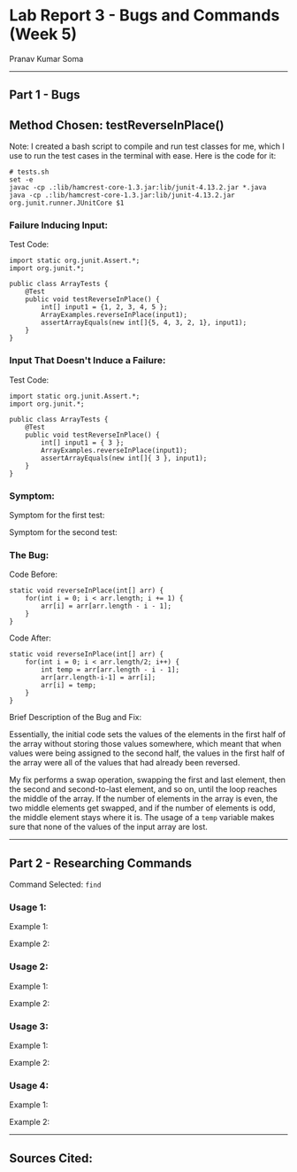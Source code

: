 # Lab Report 3 - Bugs and Commands (Week 5)
Pranav Kumar Soma

---

## Part 1 - Bugs

## Method Chosen: testReverseInPlace()

Note: I created a bash script to compile and run test classes for me, which I use to run the test cases in the terminal with ease.
Here is the code for it:
```
# tests.sh
set -e
javac -cp .:lib/hamcrest-core-1.3.jar:lib/junit-4.13.2.jar *.java
java -cp .:lib/hamcrest-core-1.3.jar:lib/junit-4.13.2.jar org.junit.runner.JUnitCore $1
```

### Failure Inducing Input:
Test Code:
```
import static org.junit.Assert.*;
import org.junit.*;

public class ArrayTests {
	@Test 
	public void testReverseInPlace() {
		int[] input1 = {1, 2, 3, 4, 5 };
		ArrayExamples.reverseInPlace(input1);
		assertArrayEquals(new int[]{5, 4, 3, 2, 1}, input1);
	}
}
```
### Input That Doesn't Induce a Failure:
Test Code:
```
import static org.junit.Assert.*;
import org.junit.*;

public class ArrayTests {
	@Test
	public void testReverseInPlace() {
		int[] input1 = { 3 };
		ArrayExamples.reverseInPlace(input1);
		assertArrayEquals(new int[]{ 3 }, input1);
	}
}
```
### Symptom:
Symptom for the first test:

Symptom for the second test:

### The Bug:

Code Before:
```
static void reverseInPlace(int[] arr) {
	for(int i = 0; i < arr.length; i += 1) {
		arr[i] = arr[arr.length - i - 1];
	}
}
```
Code After:
```
static void reverseInPlace(int[] arr) {
	for(int i = 0; i < arr.length/2; i++) {
		int temp = arr[arr.length - i - 1];
		arr[arr.length-i-1] = arr[i];
		arr[i] = temp;
	}
}
```
Brief Description of the Bug and Fix:

Essentially, the initial code sets the values of the elements in the first half of the array without storing those values somewhere, 
which meant that when values were being assigned to the second half, the values in the first half of the array were all of the values
that had already been reversed. 

My fix performs a swap operation, swapping the first and last element, then the second and second-to-last element, and so on, until
the loop reaches the middle of the array. If the number of elements in the array is even, the two middle elements get swapped, and if
the number of elements is odd, the middle element stays where it is. The usage of a ```temp``` variable makes sure that none of the values
of the input array are lost.

---

## Part 2 - Researching Commands

Command Selected: ```find```

### Usage 1:

Example 1:

Example 2:

### Usage 2:

Example 1:

Example 2:

### Usage 3:

Example 1:

Example 2:

### Usage 4: 

Example 1:

Example 2:

---

## Sources Cited:

